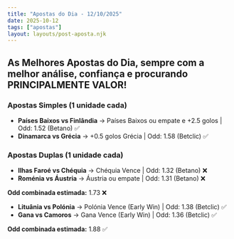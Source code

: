 ```yaml
---
title: "Apostas do Dia - 12/10/2025"
date: 2025-10-12
tags: ["apostas"]
layout: layouts/post-aposta.njk
---
```


## As Melhores Apostas do Dia, sempre com a melhor análise, confiança e procurando PRINCIPALMENTE VALOR!

### Apostas Simples (1 unidade cada)

- **Países Baixos vs Finlândia** → Países Baixos ou empate e +2.5 golos | Odd: 1.52 (Betano) ✅
- **Dinamarca vs Grécia** → +0.5 golos Grécia | Odd: 1.58 (Betclic) ✅


### Apostas Duplas (1 unidade cada)

- **Ilhas Faroé vs Chéquia** → Chéquia Vence | Odd: 1.32 (Betano) ❌
- **Roménia vs Áustria** → Áustria ou empate | Odd: 1.31 (Betano) ❌

**Odd combinada estimada:** 1.73 ❌

- **Lituânia vs Polónia** → Polónia Vence (Early Win) | Odd: 1.38 (Betclic) ✅
- **Gana vs Camoros** → Gana Vence (Early Win) | Odd: 1.36 (Betclic) ✅

**Odd combinada estimada:** 1.88 ✅